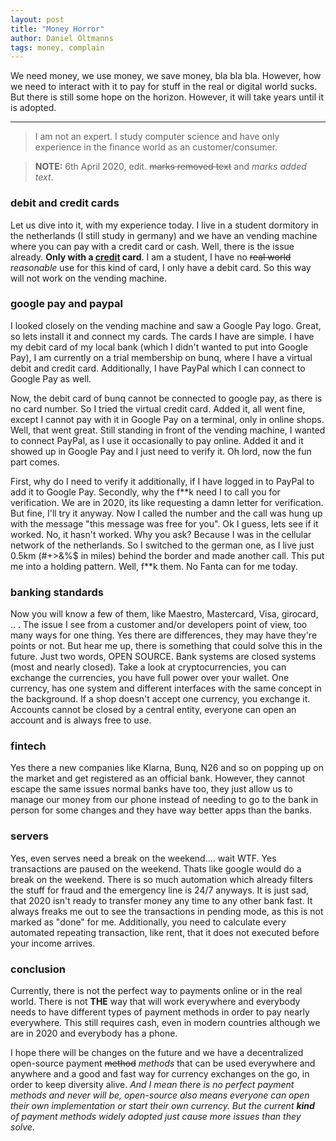 ```yaml
---
layout: post
title: "Money Horror"
author: Daniel Oltmanns
tags: money, complain
---
```

We need money, we use money, we save money, bla bla bla. However, how we need to interact with it to pay for stuff in
the real or digital world sucks. But there is still some hope on the horizon. However, it will take years until it is
adopted.

<!--abstract-->

<hr>

> I am not an expert. I study computer science and have only experience in the finance world as an customer/consumer.

> <b>NOTE:</b> 6th April 2020, edit. <s>marks removed text</s> and <i>marks added text</i>.

### debit and credit cards

Let us dive into it, with my experience today. I live in a student dormitory in the netherlands (I still study in germany)
and we have an vending machine where you can pay with a credit card or cash. Well, there is the issue already. <b>Only
with a <u>credit</u> card</b>. I am a student, I have no <s>real world</s> <i>reasonable</i> use for this kind of card, I only have a debit card.
So this way will not work on the vending machine.

### google pay and paypal

I looked closely on the vending machine and saw a Google Pay logo. Great, so lets install it and connect my cards. The
cards I have are simple. I have my debit card of my local bank (which I didn't wanted to put into Google Pay), I am
currently on a trial membership on bunq, where I have a virtual debit and credit card. Additionally, I have PayPal which
I can connect to Google Pay as well.

Now, the debit card of bunq cannot be connected to google pay, as there is no card number. So I tried the virtual credit
card. Added it, all went fine, except I cannot pay with it in Google Pay on a terminal, only in online shops. Well,
that went great. Still standing in front of the vending machine, I wanted to connect PayPal, as I use it occasionally to
pay online. Added it and it showed up in Google Pay and I just need to verify it. Oh lord, now the fun part comes.

First, why do I need to verify it additionally, if I have logged in to PayPal to add it to Google Pay. Secondly, why the
f\*\*k need I to call you for verification. We are in 2020, its like requesting a damn letter for verification. But fine,
I'll try it anyway. Now I called the number and the call was hung up with the message "this message was free for you".
Ok I guess, lets see if it worked. No, it hasn't worked. Why you ask? Because I was in the cellular network of the
netherlands. So I switched to the german one, as I live just 0.5km (#+>&%$ in miles) behind the border and made another
call. This put me into a holding pattern. Well, f\*\*k them. No Fanta can for me today.

### banking standards

Now you will know a few of them, like Maestro, Mastercard, Visa, girocard, .. . The issue I see from a customer and/or
developers point of view, too many ways for one thing. Yes there are differences, they may have they're points or not.
But hear me up, there is something that could solve this in the future. Just two words, OPEN SOURCE. Bank systems are
closed systems (most and nearly closed). Take a look at cryptocurrencies, you can exchange the currencies, you have full
power over your wallet. One currency, has one system and different interfaces with the same concept in the background. 
If a shop doesn't accept one currency, you exchange it. Accounts cannot be closed by a central entity, everyone can open
an account and is always free to use.

### fintech

Yes there a new companies like Klarna, Bunq, N26 and so on popping up on the market and get registered as an official
bank. However, they cannot escape the same issues normal banks have too, they just allow us to manage our money from our
phone instead of needing to go to the bank in person for some changes and they have way better apps than the banks.

### servers

Yes, even serves need a break on the weekend.... wait WTF. Yes transactions are paused on the weekend. Thats like google
would do a break on the weekend. There is so much automation which already filters the stuff for fraud and the emergency
line is 24/7 anyways. It is just sad, that 2020 isn't ready to transfer money any time to any other bank fast. It always 
freaks me out to see the transactions in pending mode, as this is not marked as "done" for me. Additionally, you need to
calculate every automated repeating transaction, like rent, that it does not executed before your income arrives. 

### conclusion

Currently, there is not the perfect way to payments online or in the real world. There is not **THE** way that will work
everywhere and everybody needs to have different types of payment methods in order to pay nearly everywhere. This still
requires cash, even in modern countries although we are in 2020 and everybody has a phone. 

I hope there will be changes on the future and we have a decentralized open-source payment <s>method</s> <i>methods</i> that can be used
everywhere and anywhere and a good and fast way for currency exchanges on the go, in order to keep diversity alive. <i>And I
mean there is no perfect payment methods and never will be, open-source also means everyone can open their own implementation
or start their own currency. But the current **kind** of payment methods widely adopted just cause more issues than they solve.</i>
